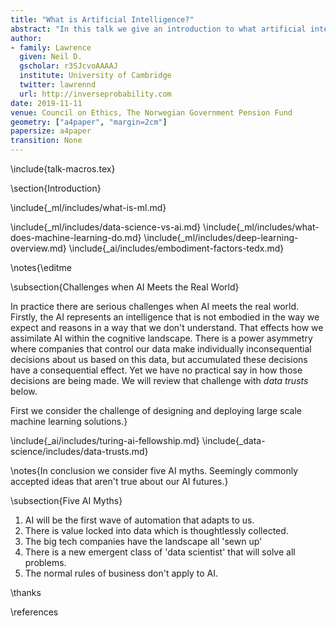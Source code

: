```yaml
---
title: "What is Artificial Intelligence?"
abstract: "In this talk we give an introduction to what artificial intelligence technologies are doing today and how they are influencing business and society."
author:
- family: Lawrence
  given: Neil D.
  gscholar: r3SJcvoAAAAJ
  institute: University of Cambridge
  twitter: lawrennd
  url: http://inverseprobability.com
date: 2019-11-11
venue: Council on Ethics, The Norwegian Government Pension Fund
geometry: ["a4paper", "margin=2cm"]
papersize: a4paper
transition: None
---
```


\include{talk-macros.tex}

\section{Introduction}

\include{_ml/includes/what-is-ml.md}


\include{_ml/includes/data-science-vs-ai.md}
\include{_ml/includes/what-does-machine-learning-do.md}
\include{_ml/includes/deep-learning-overview.md}
\include{_ai/includes/embodiment-factors-tedx.md}
<!--include{_data-science/includes/evolved-relationship-society.md}-->
<!--include{_ai/includes/embodiment-and-narrative.md}-->
\notes{\editme 

\subsection{Challenges when AI Meets the Real World}

In practice there are serious challenges when AI meets the real world. Firstly, the AI represents an intelligence that is not embodied in the way we expect and reasons in a way that we don't understand. That effects how we assimilate AI within the cognitive landscape. There is a power asymmetry where companies that control our data make individually inconsequential decisions about us based on this data, but accumulated these decisions have a consequential effect. Yet we have no practical say in how those decisions are being made. We will review that challenge with *data trusts* below.

First we consider the challenge of designing and deploying large scale machine learning solutions.}


\include{_ai/includes/turing-ai-fellowship.md}
\include{_data-science/includes/data-trusts.md}

\notes{In conclusion we consider five AI myths. Seemingly commonly accepted ideas that aren't true about our AI futures.}

\subsection{Five AI Myths}

1. AI will be the first wave of automation that adapts to us.
2. There is value locked into data which is thoughtlessly collected.
3. The big tech companies have the landscape all 'sewn up'
4. There is a new emergent class of 'data scientist' that will solve all problems.
5. The normal rules of business don't apply to AI.



\thanks

\references
